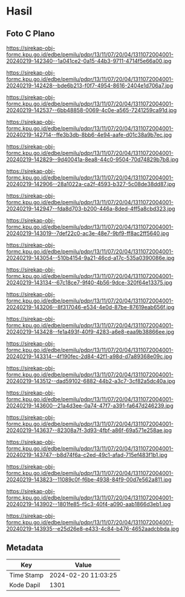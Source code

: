 # Hasil

## Foto C Plano

https://sirekap-obj-formc.kpu.go.id/edbe/pemilu/pdpr/13/11/07/20/04/1311072004001-20240219-142340--1a041ce2-0a15-44b3-9711-4714f5e66a00.jpg

https://sirekap-obj-formc.kpu.go.id/edbe/pemilu/pdpr/13/11/07/20/04/1311072004001-20240219-142428--bde6b213-f0f7-4954-8616-2404e1d706a7.jpg

https://sirekap-obj-formc.kpu.go.id/edbe/pemilu/pdpr/13/11/07/20/04/1311072004001-20240219-142537--6bb48858-0069-4c0e-a565-7241259ca91d.jpg

https://sirekap-obj-formc.kpu.go.id/edbe/pemilu/pdpr/13/11/07/20/04/1311072004001-20240219-142714--ffe3b3db-8bb6-4e94-aafe-d01c38a9b7ec.jpg

https://sirekap-obj-formc.kpu.go.id/edbe/pemilu/pdpr/13/11/07/20/04/1311072004001-20240219-142829--9d40041a-8ea8-44c0-9504-70d74829b7b8.jpg

https://sirekap-obj-formc.kpu.go.id/edbe/pemilu/pdpr/13/11/07/20/04/1311072004001-20240219-142906--28a1022a-ca2f-4593-b327-5c08de38dd87.jpg

https://sirekap-obj-formc.kpu.go.id/edbe/pemilu/pdpr/13/11/07/20/04/1311072004001-20240219-142947--fda8d703-b200-446a-8ded-4ff5a8cbd323.jpg

https://sirekap-obj-formc.kpu.go.id/edbe/pemilu/pdpr/13/11/07/20/04/1311072004001-20240219-143019--7def22c0-ac3e-48e7-9bf9-ff8ac2ff5640.jpg

https://sirekap-obj-formc.kpu.go.id/edbe/pemilu/pdpr/13/11/07/20/04/1311072004001-20240219-143054--510b4154-9a21-46cd-a17c-535a0390086e.jpg

https://sirekap-obj-formc.kpu.go.id/edbe/pemilu/pdpr/13/11/07/20/04/1311072004001-20240219-143134--67c18ce7-9f40-4b56-9dce-320f64e13375.jpg

https://sirekap-obj-formc.kpu.go.id/edbe/pemilu/pdpr/13/11/07/20/04/1311072004001-20240219-143206--8f317046-e534-4e0d-87be-87619eab656f.jpg

https://sirekap-obj-formc.kpu.go.id/edbe/pemilu/pdpr/13/11/07/20/04/1311072004001-20240219-143428--fe1a493f-40f9-4283-a6e8-eaa9b38866ee.jpg

https://sirekap-obj-formc.kpu.go.id/edbe/pemilu/pdpr/13/11/07/20/04/1311072004001-20240219-143314--4f190fec-2d84-42f1-a98d-d7a89368e09c.jpg

https://sirekap-obj-formc.kpu.go.id/edbe/pemilu/pdpr/13/11/07/20/04/1311072004001-20240219-143512--dad59102-6882-44b2-a3c7-3cf82a5dc40a.jpg

https://sirekap-obj-formc.kpu.go.id/edbe/pemilu/pdpr/13/11/07/20/04/1311072004001-20240219-143600--21a4d3ee-0a74-47f7-a391-fa647d246239.jpg

https://sirekap-obj-formc.kpu.go.id/edbe/pemilu/pdpr/13/11/07/20/04/1311072004001-20240219-143637--82308a7f-3d93-4fbf-a86f-69a571e258ae.jpg

https://sirekap-obj-formc.kpu.go.id/edbe/pemilu/pdpr/13/11/07/20/04/1311072004001-20240219-143747--b8d74f6a-c2ed-49c1-afad-715ef483f1b1.jpg

https://sirekap-obj-formc.kpu.go.id/edbe/pemilu/pdpr/13/11/07/20/04/1311072004001-20240219-143823--11089c0f-f6be-4938-84f9-00d7e562a811.jpg

https://sirekap-obj-formc.kpu.go.id/edbe/pemilu/pdpr/13/11/07/20/04/1311072004001-20240219-143902--1801fe85-f5c3-40f4-a090-aab1866d3eb1.jpg

https://sirekap-obj-formc.kpu.go.id/edbe/pemilu/pdpr/13/11/07/20/04/1311072004001-20240219-143935--e25d26e8-e433-4c84-b476-4652aadcbbda.jpg


## Metadata

| Key        | Value               |
| ---------- | ------------------- |
| Time Stamp | 2024-02-20 11:03:25 |
| Kode Dapil | 1301                |



